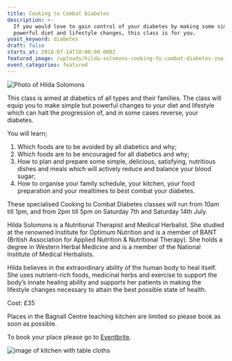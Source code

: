 ```yaml
---
title: Cooking to Combat Diabetes
description: >-
  If you would love to gain control of your diabetes by making some simple but
  powerful diet and lifestyle changes, this class is for you.
yoast_keyword: diabetes
draft: false
starts_at: 2018-07-14T10:00:00.000Z
featured_image: /uploads/hilda-solomons-cooking-to-combat-diabetes-zoe-new-poster.jpg
event_categories: featured
---
```

![Photo of Hilda Solomons](/uploads/hilda-solomons-cooking-to-combat-diabetes-zoe-new-poster-smaller.jpg)

This class is aimed at diabetics of all types and their families. The class will equip you to make simple but powerful changes to your diet and lifestyle which can halt the progression of, and in some cases reverse, your diabetes. 

You will learn;

1. Which foods are to be avoided by all diabetics and why;
2. Which foods are to be encouraged for all diabetics and why;
3. How to plan and prepare some simple, delicious, satisfying, nutritious dishes and meals which will actively reduce and balance your blood sugar;
4. How to organise your family schedule, your kitchen, your food preparation and your mealtimes to best combat your diabetes. 

These specialised Cooking to Combat Diabetes classes will run from 10am till 1pm, and from 2pm till 5pm on Saturday 7th and Saturday 14th July. 

Hilda Solomons is a Nutritional Therapist and Medical Herbalist. She studied at the renowned Institute for Optimum Nutrition and is a member of BANT (British Association for Applied Nutrition & Nutritional Therapy). She holds a degree in Western Herbal Medicine and is a member of the National Institute of Medical Herbalists. 

Hilda believes in the extraordinary ability of the human body to heal itself. She uses nutrient-rich foods, medicinal herbs and exercise to support the body’s innate healing ability and supports her patients in making the lifestyle changes necessary to attain the best possible state of health. 

Cost: £35

Places in the Bagnall Centre teaching kitchen are limited so please book as soon as possible.

To book your place please go to [Eventbrite](https://www.eventbrite.co.uk/o/the-bagnall-centre-for-integrated-healthcare-15107851824).

![image of kitchen with table cloths](/uploads/kitchen-with-table-cloths.jpg)
